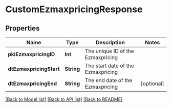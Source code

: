 # CustomEzmaxpricingResponse

## Properties
Name | Type | Description | Notes
------------ | ------------- | ------------- | -------------
**pkiEzmaxpricingID** | **Int** | The unique ID of the Ezmaxpricing | 
**dtEzmaxpricingStart** | **String** | The start date of the Ezmaxpricing | 
**dtEzmaxpricingEnd** | **String** | The end date of the Ezmaxpricing | [optional] 

[[Back to Model list]](../README.md#documentation-for-models) [[Back to API list]](../README.md#documentation-for-api-endpoints) [[Back to README]](../README.md)


